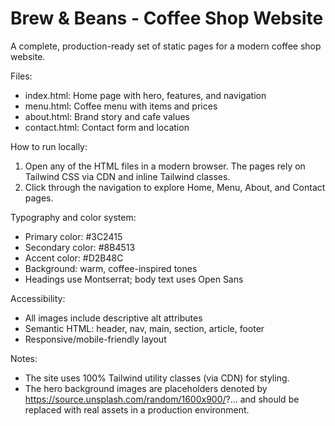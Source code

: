 # Brew & Beans - Coffee Shop Website

A complete, production-ready set of static pages for a modern coffee shop website.

Files:

- index.html: Home page with hero, features, and navigation
- menu.html: Coffee menu with items and prices
- about.html: Brand story and cafe values
- contact.html: Contact form and location

How to run locally:

1) Open any of the HTML files in a modern browser. The pages rely on Tailwind CSS via CDN and inline Tailwind classes.
2) Click through the navigation to explore Home, Menu, About, and Contact pages.

Typography and color system:
- Primary color: #3C2415
- Secondary color: #8B4513
- Accent color: #D2B48C
- Background: warm, coffee-inspired tones
- Headings use Montserrat; body text uses Open Sans

Accessibility:
- All images include descriptive alt attributes
- Semantic HTML: header, nav, main, section, article, footer
- Responsive/mobile-friendly layout

Notes:
- The site uses 100% Tailwind utility classes (via CDN) for styling.
- The hero background images are placeholders denoted by https://source.unsplash.com/random/1600x900/?... and should be replaced with real assets in a production environment.